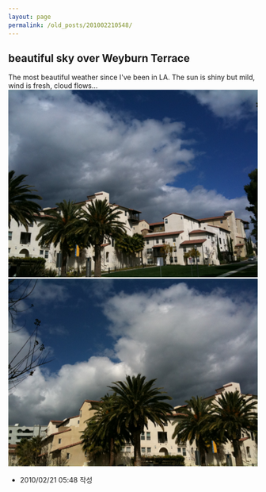 ```yaml
---
layout: page
permalink: /old_posts/201002210548/
---
```


## beautiful sky over Weyburn Terrace

The most beautiful weather since I've been in LA. The sun is shiny but mild, wind is fresh, cloud flows...![c0003499_4b8049f2d0121.jpg](201002210548/c0003499_4b8049f2d0121.jpg)![c0003499_4b804a14d2cb8.jpg](201002210548/c0003499_4b804a14d2cb8.jpg)



- 2010/02/21 05:48 작성